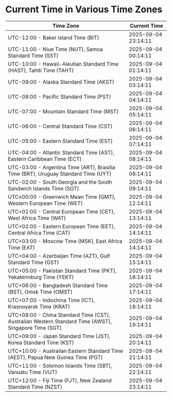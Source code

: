 # Current Time in Various Time Zones

| Time Zone | Current Time |
|-----------|--------------|
| UTC-12:00 - Baker Island Time (BIT) | 2025-09-04 23:14:11 |
| UTC-11:00 - Niue Time (NUT), Samoa Standard Time (SST) | 2025-09-04 00:14:11 |
| UTC-10:00 - Hawaii-Aleutian Standard Time (HAST), Tahiti Time (TAHT) | 2025-09-04 01:14:11 |
| UTC-09:00 - Alaska Standard Time (AKST) | 2025-09-04 03:14:11 |
| UTC-08:00 - Pacific Standard Time (PST) | 2025-09-04 04:14:11 |
| UTC-07:00 - Mountain Standard Time (MST) | 2025-09-04 05:14:11 |
| UTC-06:00 - Central Standard Time (CST) | 2025-09-04 06:14:11 |
| UTC-05:00 - Eastern Standard Time (EST) | 2025-09-04 07:14:11 |
| UTC-04:00 - Atlantic Standard Time (AST), Eastern Caribbean Time (ECT) | 2025-09-04 08:14:11 |
| UTC-03:00 - Argentina Time (ART), Brasília Time (BRT), Uruguay Standard Time (UYT) | 2025-09-04 08:14:11 |
| UTC-02:00 - South Georgia and the South Sandwich Islands Time (SGT) | 2025-09-04 09:14:11 |
| UTC±00:00 - Greenwich Mean Time (GMT), Western European Time (WET) | 2025-09-04 12:14:11 |
| UTC+01:00 - Central European Time (CET), West Africa Time (WAT) | 2025-09-04 13:14:11 |
| UTC+02:00 - Eastern European Time (EET), Central Africa Time (CAT) | 2025-09-04 14:14:11 |
| UTC+03:00 - Moscow Time (MSK), East Africa Time (EAT) | 2025-09-04 14:14:11 |
| UTC+04:00 - Azerbaijan Time (AZT), Gulf Standard Time (GST) | 2025-09-04 15:14:11 |
| UTC+05:00 - Pakistan Standard Time (PKT), Yekaterinburg Time (YEKT) | 2025-09-04 16:14:11 |
| UTC+06:00 - Bangladesh Standard Time (BST), Omsk Time (OMST) | 2025-09-04 17:14:11 |
| UTC+07:00 - Indochina Time (ICT), Krasnoyarsk Time (KRAT) | 2025-09-04 18:14:11 |
| UTC+08:00 - China Standard Time (CST), Australian Western Standard Time (AWST), Singapore Time (SGT) | 2025-09-04 19:14:11 |
| UTC+09:00 - Japan Standard Time (JST), Korea Standard Time (KST) | 2025-09-04 20:14:11 |
| UTC+10:00 - Australian Eastern Standard Time (AEST), Papua New Guinea Time (PGT) | 2025-09-04 21:14:11 |
| UTC+11:00 - Solomon Islands Time (SBT), Vanuatu Time (VUT) | 2025-09-04 22:14:11 |
| UTC+12:00 - Fiji Time (FJT), New Zealand Standard Time (NZST) | 2025-09-04 23:14:11 |
